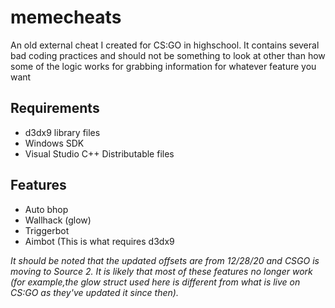 # memecheats
An old external cheat I created for CS:GO in highschool. It contains several bad coding practices and should not be something to look at other than how some of the logic works for grabbing information for whatever feature you want

## Requirements
- d3dx9 library files
- Windows SDK
- Visual Studio C++ Distributable files

## Features
- Auto bhop
- Wallhack (glow)
- Triggerbot
- Aimbot (This is what requires d3dx9

*It should be noted that the updated offsets are from 12/28/20 and CSGO is moving to Source 2. It is likely that most of these features no longer work (for example,the glow struct used here is different from what is live on CS:GO as they've updated it since then).*
